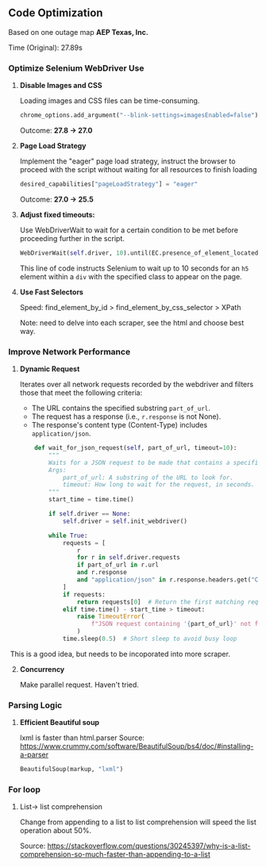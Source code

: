 ## Code Optimization

Based on one outage map **AEP Texas, Inc.**

Time (Original): 27.89s

### **Optimize Selenium WebDriver Use**

1. **Disable Images and CSS**

   Loading images and CSS files can be time-consuming.

   ```python
   chrome_options.add_argument("--blink-settings=imagesEnabled=false")
   ```

   Outcome: **27.8 -> 27.0**

2. **Page Load Strategy**

   Implement the "eager" page load strategy, instruct the browser to proceed with the script without waiting for all resources to finish loading

   ```python
   desired_capabilities["pageLoadStrategy"] = "eager"
   ```
   
   Outcome: **27.0 -> 25.5**

3. **Adjust fixed timeouts:** 

   Use WebDriverWait to wait for a certain condition to be met before proceeding further in the script.

   ```python
   WebDriverWait(self.driver, 10).until(EC.presence_of_element_located((By.CSS_SELECTOR, "div.mapwise-web-modal-header h5")))
   ```

   This line of code instructs Selenium to wait up to 10 seconds for an `h5` element within a `div` with the specified class to appear on the page.

4. **Use Fast Selectors**

   Speed: find_element_by_id > find_element_by_css_selector > XPath

   Note: need to delve into each scraper, see the html and choose best way. 

### **Improve Network Performance**

1. **Dynamic Request** 

   Iterates over all network requests recorded by the webdriver and filters those that meet the following criteria:

   - The URL contains the specified substring `part_of_url`.
   - The request has a response (i.e., `r.response` is not None).
   - The response's content type (Content-Type) includes `application/json`.

   ```python
       def wait_for_json_request(self, part_of_url, timeout=10):
           """
           Waits for a JSON request to be made that contains a specific part in its URL.
           Args:
               part_of_url: A substring of the URL to look for.
               timeout: How long to wait for the request, in seconds.
           """
           start_time = time.time()
   
           if self.driver == None:
               self.driver = self.init_webdriver()
   
           while True:
               requests = [
                   r
                   for r in self.driver.requests
                   if part_of_url in r.url
                   and r.response
                   and "application/json" in r.response.headers.get("Content-Type", "")
               ]
               if requests:
                   return requests[0]  # Return the first matching request
               elif time.time() - start_time > timeout:
                   raise TimeoutError(
                       f"JSON request containing '{part_of_url}' not found within timeout."
                   )
               time.sleep(0.5)  # Short sleep to avoid busy loop
   ```

​	This is a good idea, but needs to be incoporated into more scraper.

2. **Concurrency**

   Make parallel request. Haven't tried.

### Parsing Logic

1. **Efficient Beautiful soup**

   lxml is faster than html.parser
   Source: https://www.crummy.com/software/BeautifulSoup/bs4/doc/#installing-a-parser

   ```python
   BeautifulSoup(markup, "lxml")
   ```

### For loop 

1. List->  list comprehension

   Change from appending to a list to list comprehension will speed the list operation about 50%.

   Source: https://stackoverflow.com/questions/30245397/why-is-a-list-comprehension-so-much-faster-than-appending-to-a-list

